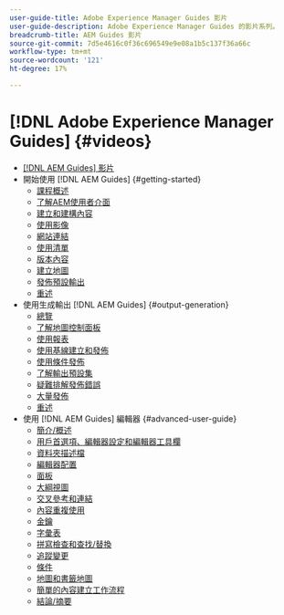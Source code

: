 ```yaml
---
user-guide-title: Adobe Experience Manager Guides 影片
user-guide-description: Adobe Experience Manager Guides 的影片系列。
breadcrumb-title: AEM Guides 影片
source-git-commit: 7d5e4616c0f36c696549e9e08a1b5c137f36a66c
workflow-type: tm+mt
source-wordcount: '121'
ht-degree: 17%

---
```



# [!DNL Adobe Experience Manager Guides] {#videos}

+ [[!DNL AEM Guides] 影片](overview.md)
+ 開始使用 [!DNL AEM Guides] {#getting-started}
   + [課程概述](./course-1/overview.md)
   + [了解AEM使用者介面](./course-1/understanding-the-aem-user-interface.md)
   + [建立和建構內容](./course-1/creating-and-structuring-content.md)
   + [使用影像](./course-1/working-with-images.md)
   + [網站連結](./course-1/linking-to-websites.md)
   + [使用清單](./course-1/working-with-lists.md)
   + [版本內容](./course-1/versioning-content.md)
   + [建立地圖](./course-1/creating-a-map.md)
   + [發佈預設輸出](./course-1/publishing-default-output.md)
   + [重述](./course-1/recap.md)
+ 使用生成輸出 [!DNL AEM Guides] {#output-generation}
   + [總覽](./course-2/overview.md)
   + [了解地圖控制面板](./course-2/introduction-to-the-map-dashboard.md)
   + [使用報表](./course-2/working-with-reports.md)
   + [使用基線建立和發佈](./course-2/creating-and-publishing-with-baselines.md)
   + [使用條件發佈](./course-2/publishing-with-conditions.md)
   + [了解輸出預設集](./course-2/output-presets.md)
   + [疑難排解發佈錯誤](./course-2/troubleshooting-publishing-errors.md)
   + [大量發佈](./course-2/bulk-publishing.md)
   + [重述](./course-2/recap.md)
+ 使用 [!DNL AEM Guides] 編輯器 {#advanced-user-guide}
   + [簡介/概述](./course-3/overview.md)
   + [用戶首選項、編輯器設定和編輯器工具欄](./course-3/user-settings-preferences-toolbars.md)
   + [資料夾描述檔](./course-3/folder-profiles.md)
   + [編輯器配置](./course-3/editor-configuration.md)
   + [面板](./course-3/panels.md)
   + [大綱視圖](./course-3/outline-view.md)
   + [交叉參考和連結](./course-3/cross-references-and-links.md)
   + [內容重複使用](./course-3/content-reuse.md)
   + [金鑰](./course-3/keys.md)
   + [字彙表](./course-3/glossary.md)
   + [拼寫檢查和查找/替換](./course-3/spell-check.md)
   + [追蹤變更](./course-3/track-changes.md)
   + [條件](./course-3/conditions.md)
   + [地圖和書籤地圖](./course-3/maps-and-bookmaps.md)
   + [簡單的內容建立工作流程](./course-3/simple-content-creation-workflows.md)
   + [結論/摘要](./course-3/recap.md)